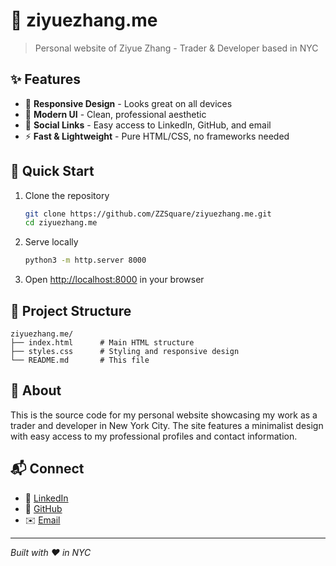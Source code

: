 # 🌟 ziyuezhang.me

> Personal website of Ziyue Zhang - Trader & Developer based in NYC

## ✨ Features

- 📱 **Responsive Design** - Looks great on all devices
- 🎨 **Modern UI** - Clean, professional aesthetic
- 🔗 **Social Links** - Easy access to LinkedIn, GitHub, and email
- ⚡ **Fast & Lightweight** - Pure HTML/CSS, no frameworks needed

## 🚀 Quick Start

1. Clone the repository
   ```bash
   git clone https://github.com/ZZSquare/ziyuezhang.me.git
   cd ziyuezhang.me
   ```

2. Serve locally
   ```bash
   python3 -m http.server 8000
   ```

3. Open [http://localhost:8000](http://localhost:8000) in your browser

## 📁 Project Structure

```
ziyuezhang.me/
├── index.html      # Main HTML structure
├── styles.css      # Styling and responsive design
└── README.md       # This file
```

## 🎯 About

This is the source code for my personal website showcasing my work as a trader and developer in New York City. The site features a minimalist design with easy access to my professional profiles and contact information.

## 📬 Connect

- 💼 [LinkedIn](https://www.linkedin.com/in/ziyue-zhang/)
- 🔗 [GitHub](https://github.com/ZZSquare)
- ✉️ [Email](mailto:zhang.ziyue2007@gmail.com)

---

*Built with ❤️ in NYC*
